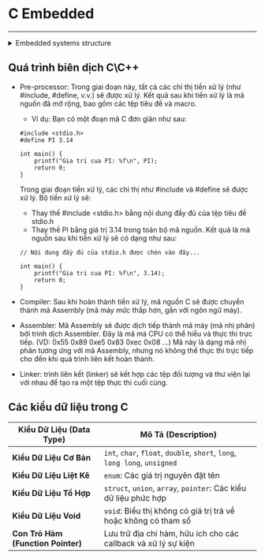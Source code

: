 # C Embedded
---------------------------------------------------------------------------------------------------------

<details>
  <summary>Embedded systems structure</summary>

  - **Application Software**: Phần mềm giao diện cho người dùng tương tác với hệ thống nhúng
  - **Middleware**: Lớp trung gian giúp kết nối phần mềm ứng dụng với hệ điều hành và phần cứng (VD: MQTT)
  - **Operating System**: Hệ điều hành dùng trong hệ thống nhúng, gồm:
    - **GPOS (General Purpose Operating System)**: Hệ điều hành đa nhiệm phổ biến như Linux hoặc Windows.
    - **RTOS (Real-Time Operating System)**: Hệ điều hành thời gian thực cho các nhiệm vụ cần đáp ứng nhanh.
  - **Firmware**: Phần mềm điều khiển phần cứng ở mức thấp (VD: Bootloader cho STM32).
  - **Processor**: Bộ xử lý trung tâm của hệ thống.
  - **Memory**: Bộ nhớ lưu trữ chương trình và dữ liệu.
  - **I/O Devices**: Thiết bị đầu vào/đầu ra như màn hình và bàn phím.
  - **Peripherals**: Thiết bị ngoại vi như máy in hoặc cảm biến.
  - **Sensors**: Cảm biến thu thập dữ liệu từ môi trường.
  - **Computer Buses**: Đường truyền tín hiệu.
  - **Signal Converters**: Bộ chuyển đổi tín hiệu.
  - **Actuators**: Bộ truyền động chuyển tín hiệu điều khiển thành hành động thực tế.
  - **Các giải pháp phần cứng phổ biến**:
    - **System on Chip (SoC)**: Tích hợp nhiều chức năng vào một con chip duy nhất.
    - **System on Module (SoM)**: Mô-đun phần cứng có thể tích hợp vào các hệ thống lớn hơn.

</details>

## Quá trình biên dịch C\C++
- Pre-processor: Trong giai đoạn này, tất cả các chỉ thị tiền xử lý (như #include, #define, v.v.) sẽ được xử lý. 
  Kết quả sau khi tiền xử lý là mã nguồn đã mở rộng, bao gồm các tệp tiêu đề và macro.

	+ Ví dụ: Bạn có một đoạn mã C đơn giản như sau:
	```
	#include <stdio.h>
	#define PI 3.14

	int main() {
		printf("Gia tri cua PI: %f\n", PI);
		return 0;
	}
	```
	Trong giai đoạn tiền xử lý, các chỉ thị như #include và #define sẽ được xử lý. Bộ tiền xử lý sẽ:
	+ Thay thế #include <stdio.h> bằng nội dung đầy đủ của tệp tiêu đề stdio.h
	+ Thay thế PI bằng giá trị 3.14 trong toàn bộ mã nguồn.
	Kết quả là mã nguồn sau khi tiền xử lý sẽ có dạng như sau:
	```
	// Nội dung đầy đủ của stdio.h được chèn vào đây...

	int main() {
		printf("Gia tri cua PI: %f\n", 3.14);
		return 0;
	}
	```
- Compiler: Sau khi hoàn thành tiền xử lý, mã nguồn C sẽ được chuyển thành mã Assembly (mã máy mức thấp hơn, gần với ngôn ngữ máy).
- Assembler: Mã Assembly sẽ được dịch tiếp thành mã máy (mã nhị phân) bởi trình dịch Assembler. Đây là mã mà CPU có thể hiểu và thực thi trực tiếp.
(VD: 0x55 0x89 0xe5 0x83 0xec 0x08 ...) Mã này là dạng mã nhị phân tương ứng với mã Assembly, nhưng nó không thể thực thi trực tiếp cho đến khi 
quá trình liên kết hoàn thành.
- Linker: trình liên kết (linker) sẽ kết hợp các tệp đối tượng và thư viện lại với nhau để tạo ra một tệp thực thi cuối cùng.
## Các kiểu dữ liệu trong C

| Kiểu Dữ Liệu (Data Type)    | Mô Tả (Description)                                                                 |
|-----------------------------|-------------------------------------------------------------------------------------|
| **Kiểu Dữ Liệu Cơ Bản**      | `int`, `char`, `float`, `double`, `short`, `long`, `long long`, `unsigned`          |
| **Kiểu Dữ Liệu Liệt Kê**     | `enum`: Các giá trị nguyên đặt tên                                                  |
| **Kiểu Dữ Liệu Tổ Hợp**      | `struct`, `union`, `array`, `pointer`: Các kiểu dữ liệu phức hợp                    |
| **Kiểu Dữ Liệu Void**        | `void`: Biểu thị không có giá trị trả về hoặc không có tham số                       |
| **Con Trỏ Hàm (Function Pointer)** | Lưu trữ địa chỉ hàm, hữu ích cho các callback và xử lý sự kiện                     |
